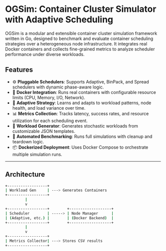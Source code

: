 # OGSim: Container Cluster Simulator with Adaptive Scheduling

OGSim is a modular and extensible container cluster simulation framework written in Go, designed to benchmark and evaluate container scheduling strategies over a heterogeneous node infrastructure. It integrates real Docker containers and collects fine-grained metrics to analyze scheduler performance under diverse workloads.

## Features

- ⚙️ **Pluggable Schedulers**: Supports Adaptive, BinPack, and Spread schedulers with dynamic phase-aware logic.
- 🐳 **Docker Integration**: Runs real containers with configurable resource limits (CPU, Memory, I/O, Network).
- 🧠 **Adaptive Strategy**: Learns and adapts to workload patterns, node health, and load variance over time.
- 📊 **Metrics Collection**: Tracks latency, success rates, and resource utilization for each scheduling event.
- 🧪 **Workload Generator**: Generates stochastic workloads from customizable JSON templates.
- 🔁 **Automated Benchmarking**: Runs full simulations with cleanup and teardown logic.
- 📦 **Dockerized Deployment**: Uses Docker Compose to orchestrate multiple simulation runs.

---

## Architecture

```bash
+------------------+
| Workload Gen     | ---> Generates Containers
+------------------+
         |
         v
+------------------+        +-------------------+
| Scheduler        | -----> | Node Manager      |
| (Adaptive, etc.) |        | (Docker Backend)  |
+------------------+        +-------------------+
         |
         v
+------------------+
| Metrics Collector| ---> Stores CSV results
+------------------+
```
